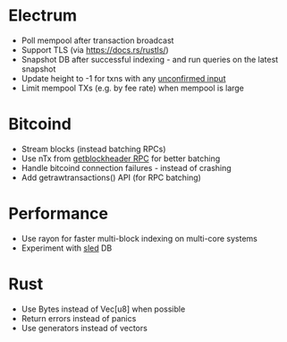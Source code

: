 # Electrum

* Poll mempool after transaction broadcast
* Support TLS (via https://docs.rs/rustls/)
* Snapshot DB after successful indexing - and run queries on the latest snapshot
* Update height to -1 for txns with any [unconfirmed input](https://electrumx.readthedocs.io/en/latest/protocol-basics.html#status)
* Limit mempool TXs (e.g. by fee rate) when mempool is large

# Bitcoind

* Stream blocks (instead batching RPCs)
* Use nTx from [getblockheader RPC](https://github.com/bitcoin/bitcoin/pull/13451) for better batching
* Handle bitcoind connection failures - instead of crashing
* Add getrawtransactions() API (for RPC batching)

# Performance

* Use rayon for faster multi-block indexing on multi-core systems
* Experiment with [sled](https://github.com/spacejam/sled) DB

# Rust

* Use Bytes instead of Vec[u8] when possible
* Return errors instead of panics
* Use generators instead of vectors
